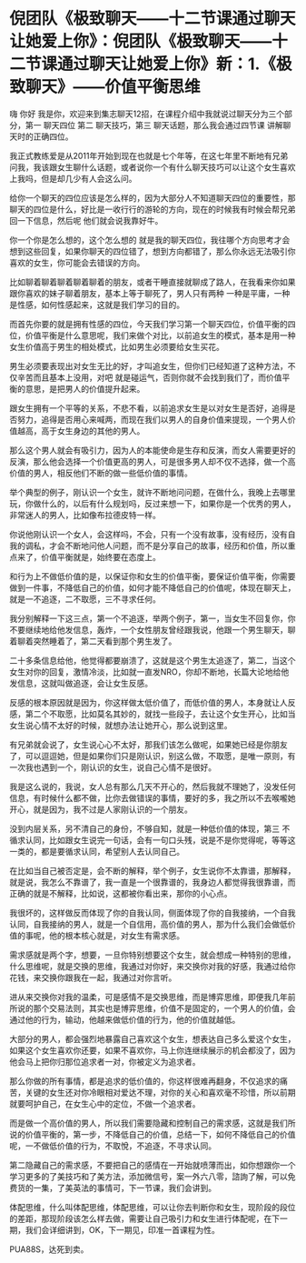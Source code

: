 # 倪团队《极致聊天——十二节课通过聊天让她爱上你》：倪团队《极致聊天——十二节课通过聊天让她爱上你》新：1.《极致聊天》——价值平衡思维

嗨 你好 我是你，欢迎来到集志聊天12招，在课程介绍中我就说过聊天分为三个部分，第一 聊天四位 第二 聊天技巧，第三 聊天话题，那么我会通过四节课 讲解聊天时的正确四位。

我正式教练爱是从2011年开始到现在也就是七个年等，在这七年里不断地有兄弟问我，我该跟女生聊什么话题，或者说你一个有什么聊天技巧可以让这个女生喜欢上我吗，但是却几少有人会这么问。

给你一个聊天的四位应该是怎么样的，因为大部分人不知道聊天四位的重要性，那聊天的四位是什么，好比是一收行行的游轮的方向，现在的时候我有时候会帮兄弟回一下信息，然后呢 他们就会说我靠好牛。

你一个你是怎么想的，这个怎么想的 就是我的聊天四位，我往哪个方向思考才会想到这些回复，如果你聊天的四位错了，想到方向都错了，那么你永远无法吸引你喜欢的女生，你可能会去错误的方向。

比如聊着聊着聊着聊着聊着的朋友，或者干睡直接就聊成了路人，在我看来你如果跟你喜欢的妹子聊着朋友，基本上等于聊死了，男人只有两种 一种是平庸，一种是性感，如何性感起来，这就是我们学习的目的。

而首先你要的就是拥有性感的四位，今天我们学习第一个聊天四位，价值平衡的四位，价值平衡是什么意思呢，我们来做个对比，以前追女生的模式，基本是用一种女生价值高于男生的相处模式，比如男生必须要给女生买花。

男生必须要表现出对女生无比的好，才叫追女生，但你们已经知道了这种方法，不仅辛苦而且基本上没用，对吧 就是碰运气，否则你就不会找到我们了，而价值平衡的意思，是把男人的价值提升起来。

跟女生拥有一个平等的关系，不悲不看，以前追求女生是以对女生是否好，追得是否努力，追得是否用心来喊两，而现在我们以男人的自身价值来提现，一个男人价值越高，高于女生身边的其他的男人。

那么这个男人就会有吸引力，因为人的本能使命是生存和反演，而女人需要更好的反演，那么他会选择一个价值更高的男人，可是很多男人却不仅不选择，做一个高价值的男人，相反他们不断的做一些低价值的事情。

举个典型的例子，刚认识一个女生，就许不断地问问题，在做什么，我晚上去哪里玩，你做什么的，以后有什么规划吗，反过来想一下，如果你是一个优秀的男人，非常迷人的男人，比如像布拉德皮特一样。

你说他刚认识一个女人，会这样吗，不会，只有一个没有故事，没有经历，没有自我的调私，才会不断地问他人问题，而不是分享自己的故事，经历和价值，所以重点来了，价值平衡就是，始终要在态度上。

和行为上不做低价值的是，以保证你和女生的价值平衡，要保证价值平衡，你需要做到一件事，不降低自己的价值，如何才能不降低自己的价值呢，体现在聊天上，就是一不追逐，二不取愿，三不寻求任何。

我分别解释一下这三点，第一个不追逐，举两个例子，第一，当女生不回复你，你不要继续地给他发信息，轰炸，一个女性朋友曾经跟我说，他跟一个男生聊天，聊着聊着突然睡着了，第二天看到那个男生发了。

二十多条信息给他，他觉得都要崩溃了，这就是这个男生太追逐了，第二，当这个女生对你的回复，激情冷淡，比如就一直发NRO，你却不断地，长篇大论地给他发信息，这就叫做追逐，会让女生反感。

反感的根本原因就是因为，你这样做太低价值了，而低价值的男人，本身就让人反感，第二个不取愿，比如莫名其妙的，就找一些段子，去让这个女生开心，比如当女生说心情不太好的时候，就想办法让她开心，那么说到这里。

有兄弟就会说了，女生说心心不太好，那我们该怎么做呢，如果她已经是你朋友了，可以逗逗她，但是如果你们只是刚认识，别这么做，不取愿，是唯一原则，有一次我也遇到一个，刚认识的女生，说自己心情不是很好。

我是这么说的，我说，女人总有那么几天不开心的，然后我就不理她了，没发任何信息，有时候什么都不做，比你去做错误的事情，要好的多，我之所以不去喉嚨她开心，就是因为，我不过是人家刚认识的一个朋友。

没到内层关系，另不清自己的身份，不够自知，就是一种低价值的体现，第三 不循求认同，比如跟女生说完一句话，会有一句口头残，说是不是你觉得呢，等等这一类的，都是要循求认同，希望别人去认同自己。

在比如当自己被否定是，会不断的解释，举个例子，女生说你不太靠谱，那解释，就是说，我怎么不靠谱了，我一直是一个很靠谱的，我身边人都觉得我很靠谱，而正确的就是不解释，比如说，这都被你看出来，那你的小心点。

我很坏的，这样做反而体现了你的自我认同，侧面体现了你的自我接纳，一个自我认同，自我接纳的男人，就是一个自信用，高价值的男人，那为什么我们会做低价值的事呢，他的根本核心就是，对女生有需求感。

需求感就是两个字，想要，一旦你特别想要这个女生，就会想成一种特别的思维，什么思维呢，就是交换的思维，我通过对你好，来交换你对我的好感，我通过给你花钱，来交换你跟我在一起，我通过对你言听。

进从来交换你对我的温柔，可是感情不是交换思维，而是博弈思维，即便我几年前所说的那个交易法则，其实也是博弈思维，价值不是固定的，一个男人的价值，会通过他的行为，输动，他越来做低价值的行为，他的价值就越低。

大部分的男人，都会强烈地暴露自己喜欢这个女生，想表达自己多么爱这个女生，如果这个女生喜欢你还要，如果不喜欢你，马上你连继续展示的机会都没了，因为他会马上把你归那位追求者一对，你被定义为追求者。

那么你做的所有事情，都是追求的低价值的，你这样很难再翻身，不仅追求的痛苦，关键的女生还对你冷眼相对爱达不理，对你的关心和喜欢毫不珍惜，所以前期就要呵护自己，在女生心中的定位，不做一个追求者。

而是做一个高价值的男人，所以我们需要隐藏和控制自己的需求感，这就是我们所说的价值平衡的，第一步，不降低自己的价值，总结一下，如何不降低自己的价值呢，一不做低价值的行为，不取悅，不追逐，不寻求认同。

第二隐藏自己的需求感，不要把自己的感情在一开始就喷薄而出，如你想跟你一个学习更多的了美技巧和了美方法，添加微信号，案一外六八零，諮詢了解，可以免费货的一集，了美英法的事情可，下一节课，我们会讲到。

体配思维，什么叫体配思维，体配思维，可以让你去判断你和女生，现阶段的段位的差距，那现阶段该怎么样去做，需要让自己吸引力和女生进行体配呢，在下一期，我们会详细讲到，OK，下一期见，印准一首课程为性。

PUA88S，达死到卖。